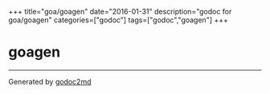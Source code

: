 +++
title="goa/goagen"
date="2016-01-31"
description="godoc for goa/goagen"
categories=["godoc"]
tags=["godoc","goagen"]
+++

# goagen








- - -
Generated by [godoc2md](http://godoc.org/github.com/davecheney/godoc2md)
